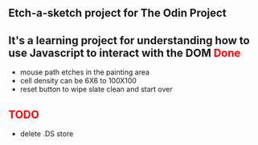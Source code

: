 ## Etch-a-sketch project for The Odin Project

It's a learning project for understanding how to use Javascript
to interact with the DOM
<span style="color: red">Done</span>
---------------------------------------------------------------
* mouse path etches in the painting area
* cell density can be 6X6 to 100X100
* reset button to wipe slate clean and start over

<span style="color: red">TODO</span>
---------------------------------------------------------------
* delete .DS store
